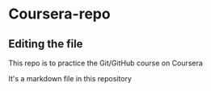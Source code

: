 # Coursera-repo
## Editing the file
This repo is to practice the Git/GitHub course on Coursera

It's a markdown file in this repository
